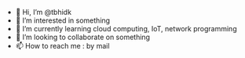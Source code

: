 - 👋 Hi, I’m @tbhidk
- 👀 I’m interested in something
- 🌱 I’m currently learning cloud computing, IoT, network programming
- 💞️ I’m looking to collaborate on something
- 📫 How to reach me : by mail

<!---
tbhidk/tbhidk is a ✨ special ✨ repository  (well, yes technically) because its `README.md` (this file) appears on your GitHub profile.
You can click the Preview link to take a look at your changes.
--->

